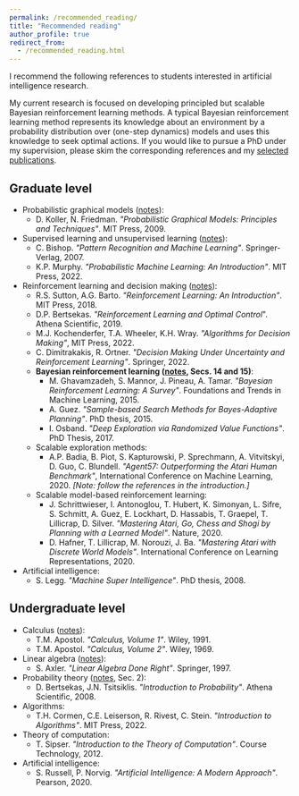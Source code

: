 ```yaml
---
permalink: /recommended_reading/
title: "Recommended reading"
author_profile: true
redirect_from: 
  - /recommended_reading.html
---
```


I recommend the following references to students interested in artificial intelligence research. 

My current research is focused on developing principled but scalable Bayesian reinforcement learning methods. A typical Bayesian reinforcement learning method represents its knowledge about an environment by a probability distribution over (one-step dynamics) models and uses this knowledge to seek optimal actions. If you would like to pursue a PhD under my supervision, please skim the corresponding references and my [selected publications](/about/).

## Graduate level

* Probabilistic graphical models ([notes](/files/notes/probabilistic_graphical_models.pdf)):
  * D. Koller, N. Friedman. *"Probabilistic Graphical Models: Principles and Techniques"*. MIT Press, 2009.
* Supervised learning and unsupervised learning ([notes](/files/notes/machine_learning.pdf)):
  * C. Bishop. *"Pattern Recognition and Machine Learning"*. Springer-Verlag, 2007.
  * K.P. Murphy. *"Probabilistic Machine Learning: An Introduction"*. MIT Press, 2022.
* Reinforcement learning and decision making ([notes](/files/notes/reinforcement_learning.pdf)):
  * R.S. Sutton, A.G. Barto. *"Reinforcement Learning: An Introduction"*. MIT Press, 2018.
  * D.P. Bertsekas. *"Reinforcement Learning and Optimal Control*". Athena Scientific, 2019.
  * M.J. Kochenderfer, T.A. Wheeler, K.H. Wray. *"Algorithms for Decision Making"*, MIT Press, 2022.
  * C. Dimitrakakis, R. Ortner. *"Decision Making Under Uncertainty and Reinforcement Learning"*. Springer, 2022.
  * __Bayesian reinforcement learning ([notes](/files/notes/reinforcement_learning.pdf), Secs. 14 and 15)__:
    * M. Ghavamzadeh, S. Mannor, J. Pineau, A. Tamar. *"Bayesian Reinforcement Learning: A Survey"*. Foundations and Trends in Machine Learning, 2015.
    * A. Guez. *"Sample-based Search Methods for Bayes-Adaptive Planning"*. PhD thesis, 2015.
    * I. Osband. *"Deep Exploration via Randomized Value Functions"*. PhD Thesis, 2017.
  * Scalable exploration methods:
    * A.P. Badia, B. Piot, S. Kapturowski, P. Sprechmann, A. Vitvitskyi, D. Guo, C. Blundell. *"Agent57: Outperforming the Atari Human Benchmark"*, International Conference on Machine Learning, 2020. *[Note: follow the references in the introduction.]*
  * Scalable model-based reinforcement learning:
    * J. Schrittwieser, I. Antonoglou, T. Hubert, K. Simonyan, L. Sifre, S. Schmitt, A. Guez, E. Lockhart, D. Hassabis, T. Graepel, T. Lillicrap, D. Silver. *"Mastering Atari, Go, Chess and Shogi by Planning with a Learned Model"*. Nature, 2020.
    * D. Hafner, T. Lillicrap, M. Norouzi, J. Ba. *"Mastering Atari with Discrete World Models"*. International Conference on Learning Representations, 2020.
* Artificial intelligence:
  * S. Legg. *"Machine Super Intelligence"*. PhD thesis, 2008.

## Undergraduate level

* Calculus ([notes](/files/notes/calculus.pdf)):
  * T.M. Apostol. *"Calculus, Volume 1"*. Wiley, 1991.
  * T.M. Apostol. *"Calculus, Volume 2"*. Wiley, 1969.
* Linear algebra ([notes](/files/notes/linear_algebra.pdf)):
  * S. Axler. *"Linear Algebra Done Right"*. Springer, 1997.
* Probability theory ([notes](/files/notes/machine_learning.pdf), Sec. 2):
  * D. Bertsekas, J.N. Tsitsiklis. *"Introduction to Probability"*. Athena Scientific, 2008.
* Algorithms:
  * T.H. Cormen, C.E. Leiserson, R. Rivest, C. Stein. *"Introduction to Algorithms"*. MIT Press, 2022.
* Theory of computation:
  * T. Sipser. *"Introduction to the Theory of Computation"*. Course Technology, 2012.
* Artificial intelligence:
  * S. Russell, P. Norvig. *"Artificial Intelligence: A Modern Approach"*. Pearson, 2020.
